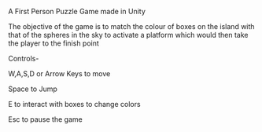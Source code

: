 A First Person Puzzle Game made in Unity

The objective of the game is to match the colour of boxes on the island with that of the spheres in the sky to activate a platform which would then take the player to the finish point

Controls-

W,A,S,D or Arrow Keys to move

Space to Jump

E to interact with boxes to change colors

Esc to pause the game
